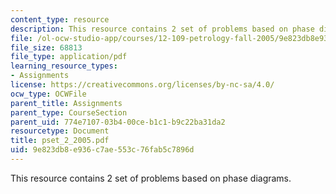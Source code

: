 ```yaml
---
content_type: resource
description: This resource contains 2 set of problems based on phase diagrams.
file: /ol-ocw-studio-app/courses/12-109-petrology-fall-2005/9e823db8e936c7ae553c76fab5c7896d_pset_2_2005.pdf
file_size: 68813
file_type: application/pdf
learning_resource_types:
- Assignments
license: https://creativecommons.org/licenses/by-nc-sa/4.0/
ocw_type: OCWFile
parent_title: Assignments
parent_type: CourseSection
parent_uid: 774e7107-03b4-00ce-b1c1-b9c22ba31da2
resourcetype: Document
title: pset_2_2005.pdf
uid: 9e823db8-e936-c7ae-553c-76fab5c7896d
---
```

This resource contains 2 set of problems based on phase diagrams.